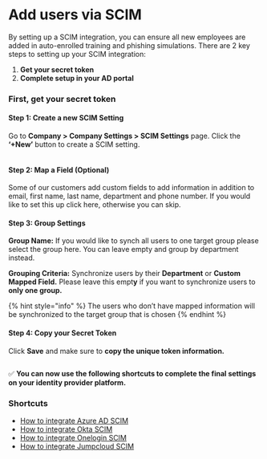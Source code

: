 # Add users via SCIM

By setting up a SCIM integration, you can ensure all new employees are added in auto-enrolled training and phishing simulations. There are 2 key steps to setting up your SCIM integration:

1. **Get your secret token**
2. **Complete setup in your AD portal**

### First, get your secret token <a href="#first-get-your-secret-token" id="first-get-your-secret-token"></a>

#### **Step 1: Create a new SCIM Setting**

Go to **Company > Company Settings > SCIM Settings** page. Click the **‘+New’** button to create a SCIM setting.

<figure><img src="https://files.gitbook.com/v0/b/gitbook-x-prod.appspot.com/o/spaces%2FlKFxOYqYqSykikkXpwjG%2Fuploads%2FcfJ6v1frE5N19HfDr8iL%2Fscim%20step%201.gif?alt=media&#x26;token=bd96034a-3496-4639-824a-0965b5c22e5b" alt=""><figcaption></figcaption></figure>

#### **Step 2: Map a Field (Optional)**

Some of our customers add custom fields to add information in addition to email, first name, last name, department and phone number. If you would like to set this up click here, otherwise you can skip.

#### **Step 3: Group Settings**

**Group Name:** If you would like to synch all users to one target group please select the group here. You can leave empty and group by department instead.

**Grouping Criteria:** Synchronize users by their **Department** or **Custom Mapped Field.** Please leave this empt**y** if you want to synchronize users to **only one group.**

{% hint style="info" %}
The users who don’t have mapped information will be synchronized to the target group that is chosen
{% endhint %}

#### **Step 4: Copy your Secret Token**

Click **Save** and make sure to **copy the unique token information.**

<figure><img src="https://files.gitbook.com/v0/b/gitbook-x-prod.appspot.com/o/spaces%2FlKFxOYqYqSykikkXpwjG%2Fuploads%2FrEvHb8iFGYuuosH4OohG%2FScreenshot%202024-03-08%20at%2015.23.13.png?alt=media&#x26;token=0d9e56cd-210b-4bb5-91bf-fc59c77baa8a" alt=""><figcaption></figcaption></figure>

✅ **You can now use the following shortcuts to complete the final settings on your identity provider platform.**

### Shortcuts <a href="#shortcuts" id="shortcuts"></a>

* ​[How to integrate Azure AD SCIM​](scim-setup-in-azure-ad.md)
* ​[How to integrate Okta SCIM](scim-setup-in-okta.md)​
* [​How to integrate Onelogin SCIM​](scim-setup-in-onelogin.md)
* ​[How to integrate Jumpcloud SCIM](scim-setup-in-jumpcloud.md)​
